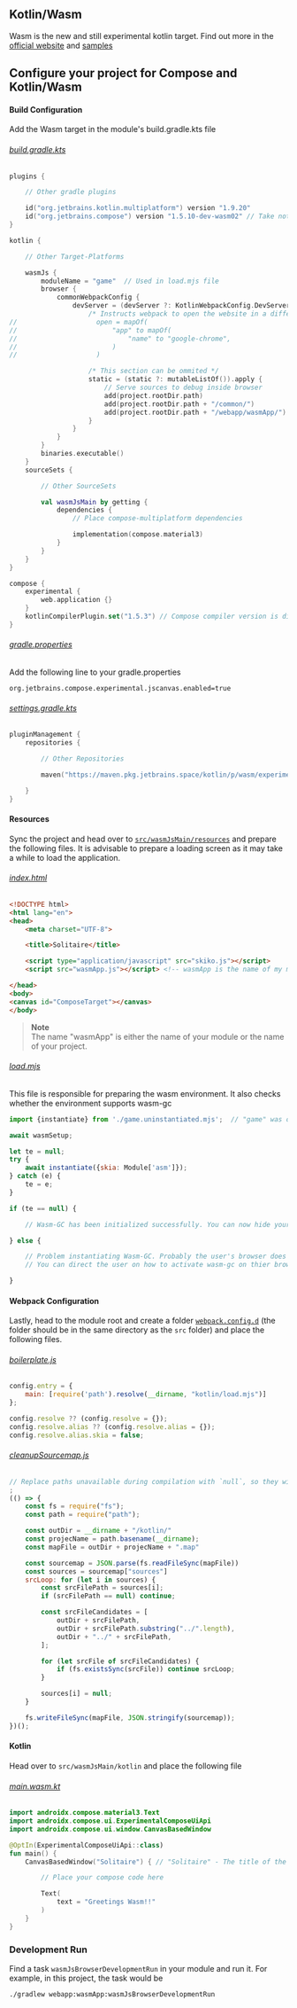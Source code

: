 ## Kotlin/Wasm

Wasm is the new and still experimental kotlin target. Find out more in the [official website](https://kotl.in/wasm)
and [samples](https://github.com/Kotlin/kotlin-wasm-examples/)

## Configure your project for Compose and Kotlin/Wasm

#### Build Configuration

Add the Wasm target in the module's build.gradle.kts file

###### [build.gradle.kts](../webapp/wasmApp/build.gradle.kts)

```kotlin
plugins {

    // Other gradle plugins

    id("org.jetbrains.kotlin.multiplatform") version "1.9.20"
    id("org.jetbrains.compose") version "1.5.10-dev-wasm02" // Take note of the compose version
}

kotlin {

    // Other Target-Platforms

    wasmJs {
        moduleName = "game"  // Used in load.mjs file
        browser {
            commonWebpackConfig {
                devServer = (devServer ?: KotlinWebpackConfig.DevServer()).apply {
                    /* Instructs webpack to open the website in a different browser than the system default */
//                    open = mapOf(
//                        "app" to mapOf(
//                            "name" to "google-chrome",
//                        )
//                    )

                    /* This section can be ommited */
                    static = (static ?: mutableListOf()).apply {
                        // Serve sources to debug inside browser
                        add(project.rootDir.path)
                        add(project.rootDir.path + "/common/")
                        add(project.rootDir.path + "/webapp/wasmApp/")
                    }
                }
            }
        }
        binaries.executable()
    }
    sourceSets {

        // Other SourceSets

        val wasmJsMain by getting {
            dependencies {
                // Place compose-multiplatform dependencies

                implementation(compose.material3)
            }
        }
    }
}

compose {
    experimental {
        web.application {}
    }
    kotlinCompilerPlugin.set("1.5.3") // Compose compiler version is different from compose gradle plugin version
}
```

###### [gradle.properties](../gradle.properties)

Add the following line to your gradle.properties

```
org.jetbrains.compose.experimental.jscanvas.enabled=true
```

###### [settings.gradle.kts](../settings.gradle.kts)

```kotlin
pluginManagement {
    repositories {

        // Other Repositories

        maven("https://maven.pkg.jetbrains.space/kotlin/p/wasm/experimental")

    }
}
```
#### Resources

Sync the project and head over to [`src/wasmJsMain/resources`](../webapp/wasmApp/src/wasmJsMain/resources) and prepare
the following files. It is advisable to prepare
a loading screen as it may take a while to load the application.

###### [index.html](../webapp/wasmApp/src/wasmJsMain/resources/index.html)

```html
<!DOCTYPE html>
<html lang="en">
<head>
    <meta charset="UTF-8">

    <title>Solitaire</title>

    <script type="application/javascript" src="skiko.js"></script>
    <script src="wasmApp.js"></script> <!-- wasmApp is the name of my module  -->

</head>
<body>
<canvas id="ComposeTarget"></canvas>
</body>
```

> **Note**  
> The name "wasmApp" is either the name of your module or the name of your project.

###### [load.mjs](../webapp/wasmApp/src/wasmJsMain/resources/load.mjs)

This file is responsible for preparing the wasm environment. It also checks whether the environment supports wasm-gc

```javascript
import {instantiate} from './game.uninstantiated.mjs';  // "game" was obtained from build.gradle.kts

await wasmSetup;

let te = null;
try {
    await instantiate({skia: Module['asm']});
} catch (e) {
    te = e;
}

if (te == null) {

    // Wasm-GC has been initialized successfully. You can now hide your loading screen

} else {

    // Problem instantiating Wasm-GC. Probably the user's browser does not support Wasm-GC
    // You can direct the user on how to activate wasm-gc on thier browser

}
```

#### Webpack Configuration

Lastly, head to the module root and create a folder [`webpack.config.d`](../webapp/wasmApp/webpack.config.d) (the folder
should be in the same directory as
the `src` folder) and place the following files.

###### [boilerplate.js](../webapp/wasmApp/webpack.config.d/biolerplate.js)

```javascript
config.entry = {
    main: [require('path').resolve(__dirname, "kotlin/load.mjs")]
};

config.resolve ?? (config.resolve = {});
config.resolve.alias ?? (config.resolve.alias = {});
config.resolve.alias.skia = false;

```

###### [cleanupSourcemap.js](../webapp/wasmApp/webpack.config.d/cleanupSourcemap.js)

```javascript
// Replace paths unavailable during compilation with `null`, so they will not be shown in devtools
;
(() => {
    const fs = require("fs");
    const path = require("path");

    const outDir = __dirname + "/kotlin/"
    const projecName = path.basename(__dirname);
    const mapFile = outDir + projecName + ".map"

    const sourcemap = JSON.parse(fs.readFileSync(mapFile))
    const sources = sourcemap["sources"]
    srcLoop: for (let i in sources) {
        const srcFilePath = sources[i];
        if (srcFilePath == null) continue;

        const srcFileCandidates = [
            outDir + srcFilePath,
            outDir + srcFilePath.substring("../".length),
            outDir + "../" + srcFilePath,
        ];

        for (let srcFile of srcFileCandidates) {
            if (fs.existsSync(srcFile)) continue srcLoop;
        }

        sources[i] = null;
    }

    fs.writeFileSync(mapFile, JSON.stringify(sourcemap));
})();
```

#### Kotlin

Head over to `src/wasmJsMain/kotlin` and place the following file

###### [main.wasm.kt](../webapp/wasmApp/src/wasmJsMain/kotlin/Main.wasm.kt)

```kotlin
import androidx.compose.material3.Text
import androidx.compose.ui.ExperimentalComposeUiApi
import androidx.compose.ui.window.CanvasBasedWindow

@OptIn(ExperimentalComposeUiApi::class)
fun main() {
    CanvasBasedWindow("Solitaire") { // "Solitaire" - The title of the webpage

        // Place your compose code here

        Text(
            text = "Greetings Wasm!!"
        )
    }
}
```

### Development Run

Find a task `wasmJsBrowserDevelopmentRun` in your module and run it. For example, in this project, the task would be

```shell
./gradlew webapp:wasmApp:wasmJsBrowserDevelopmentRun
```
